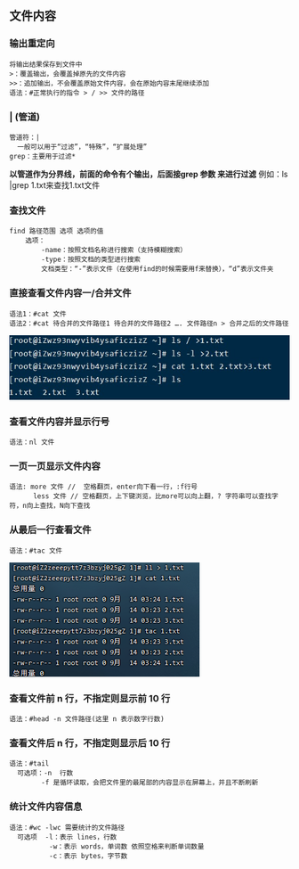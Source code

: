 
## 文件内容

### 输出重定向

    将输出结果保存到文件中
    >：覆盖输出，会覆盖掉原先的文件内容
    >>：追加输出，不会覆盖原始文件内容，会在原始内容末尾继续添加
    语法：#正常执行的指令 > / >> 文件的路径

### | (管道)

    管道符：|
      一般可以用于“过滤”，“特殊”，“扩展处理”
    grep：主要用于过滤*

**以管道作为分界线，前面的命令有个输出，后面接grep 参数 来进行过滤**
例如：ls |grep 1.txt来查找1.txt文件

###  查找文件
   
    find 路径范围 选项 选项的值
        选项：
            -name：按照文档名称进行搜索（支持模糊搜索）
            -type：按照文档的类型进行搜索
            文档类型：“-”表示文件（在使用find的时候需要用f来替换），“d”表示文件夹


### 直接查看文件内容一/合并文件

    语法1：#cat 文件
    语法2：#cat 待合并的文件路径1 待合并的文件路径2 …. 文件路径n > 合并之后的文件路径

![](image/指令/cat.jpg)

### 查看文件内容并显示行号

    语法：nl 文件

### 一页一页显示文件内容

    语法: more 文件 //  空格翻页，enter向下看一行，:f行号
          less 文件 // 空格翻页，上下键浏览，比more可以向上翻，? 字符串可以查找字符，n向上查找，N向下查找

### 从最后一行查看文件

    语法：#tac 文件
![](/linux/centos/image/文件/tac.png)

### 查看文件前 n 行，不指定则显示前 10 行
  
    语法：#head -n 文件路径(这里 n 表示数字行数)

### 查看文件后 n 行，不指定则显示后 10 行

    语法：#tail 
      可选项：-n  行数
            -f 是循环读取，会把文件里的最尾部的内容显示在屏幕上，并且不断刷新

### 统计文件内容信息


    语法：#wc -lwc 需要统计的文件路径
      可选项  -l：表示 lines，行数
              -w：表示 words，单词数 依照空格来判断单词数量
              -c：表示 bytes，字节数




















